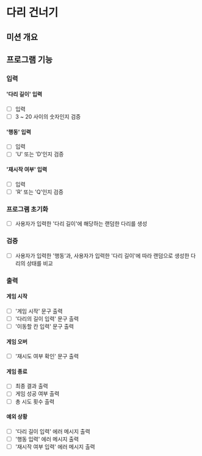 # 다리 건너기

## 미션 개요

## 프로그램 기능

### 입력

#### '다리 길이' 입력

- [ ] 입력
- [ ] 3 ~ 20 사이의 숫자인지 검증

#### '행동' 입력

- [ ] 입력
- [ ] 'U' 또는 'D'인지 검증

#### '재시작 여부' 입력

- [ ] 입력
- [ ] 'R' 또는 'Q'인지 검증

### 프로그램 초기화

- [ ] 사용자가 입력한 '다리 길이'에 해당하는 랜덤한 다리를 생성

### 검증

- [ ] 사용자가 입력한 '행동'과, 사용자가 입력한 '다리 길이'에 따라 랜덤으로 생성한 다리의 상태를 비교

### 출력

#### 게임 시작

- [ ] '게임 시작' 문구 출력
- [ ] '다리의 길이 입력' 문구 출력
- [ ] '이동할 칸 입력' 문구 출력

#### 게임 오버

- [ ] '재시도 여부 확인' 문구 출력

#### 게임 종료

- [ ] 최종 결과 출력
- [ ] 게임 성공 여부 출력
- [ ] 총 시도 횟수 출력

#### 예외 상황

- [ ] '다리 길이 입력' 에러 메시지 출력
- [ ] '행동 입력' 에러 메시지 출력
- [ ] '재시작 여부 입력' 에러 메시지 출력